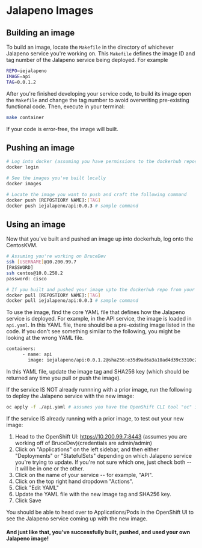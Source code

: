 # Jalapeno Images

## Building an image
To build an image, locate the ```Makefile``` in the directory of whichever Jalapeno service you're working on.
This ```Makefile``` defines the image ID and tag number of the Jalapeno service being deployed. For example
```bash
REPO=iejalapeno
IMAGE=api
TAG=0.0.1.2
```

After you're finished developing your service code, to build its image open the ```Makefile``` and change the tag number to avoid overwriting pre-existing functional code.
Then, execute in your terminal: 
```bash
make container
``` 
If your code is error-free, the image will built.

## Pushing an image
```bash
# Log into docker (assuming you have permissions to the dockerhub repository)
docker login

# See the images you've built locally
docker images

# Locate the image you want to push and craft the following command
docker push [REPOSTIORY NAME]:[TAG]
docker push iejalapeno/api:0.0.3 # sample command
```

## Using an image
Now that you've built and pushed an image up into dockerhub, log onto the CentosKVM.
```bash
# Assuming you're working on BruceDev
ssh [USERNAME]@10.200.99.7
[PASSWORD]
ssh centos@10.0.250.2
password: cisco

# If you built and pushed your image upto the dockerhub repo from your local machine, be sure to pull it into the Jalapeno environment.
docker pull [REPOSTIORY NAME]:[TAG]
docker pull iejalapeno/api:0.0.3 # sample command
```

To use the image, find the core YAML file that defines how the Jalapeno service is deployed.
For example, in the API service, the image is loaded in ```api.yaml```.
In this YAML file, there should be a pre-existing image listed in the code.
If you don't see something similar to the following, you might be looking at the wrong YAML file.
```bash
containers:
      - name: api
        image: iejalapeno/api:0.0.1.2@sha256:e35d9ad6a3a10ad4d39c3310c29b460afbf43ed9efeaf1fd5041881dafb24357
```
In this YAML file, update the image tag and SHA256 key (which should be returned any time you pull or push the image).

If the service IS NOT already runnning with a prior image, run the following to deploy the Jalapeno service with the new image:
```bash
oc apply -f ./api.yaml # assumes you have the OpenShift CLI tool "oc" installed, this is currently installed on the CentosKVM on all Jalapeno servers
```

If the service IS already running with a prior image, to test out your new image:
1. Head to the OpenShift UI: https://10.200.99.7:8443 (assumes you are working off of BruceDev)(credentials are admin/admin)
2. Click on "Applications" on the left sidebar, and then either "Deployments" or "StatefulSets" depending on which Jalapeno service you're trying to update.
If you're not sure which one, just check both -- it will be in one or the other.
3. Click on the name of your service -- for example, "API".
4. Click on the top right hand dropdown "Actions".
5. Click "Edit YAML"
6. Update the YAML file with the new image tag and SHA256 key. 
7. Click Save

You should be able to head over to Applications/Pods in the OpenShift UI to see the Jalapeno service coming up with the new image.

#### And just like that, you've successfully built, pushed, and used your own Jalapeno image!
